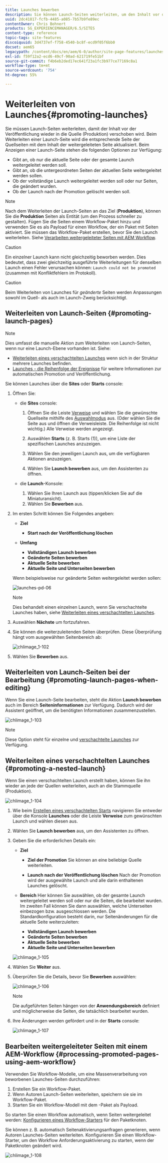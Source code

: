 ```yaml
---
title: Launches bewerben
description: Sie können Launch-Seiten weiterleiten, um den Inhalt vor der Veröffentlichung zurück in die Quelle (Produktion) zu verschieben.
uuid: 2dc41817-fcfb-4485-a085-7b57b9fe89ec
contentOwner: Chris Bohnert
products: SG_EXPERIENCEMANAGER/6.5/SITES
content-type: reference
topic-tags: site-features
discoiquuid: 3d4737ef-f758-4540-bc8f-ecd9f05f6bb0
docset: aem65
legacypath: /content/docs/en/aem/6-0/author/site-page-features/launches
exl-id: f59f12a2-ecd6-49cf-90ad-621719fe51bf
source-git-commit: f4b6eb2ded17ec641f23a1fc3b977ce77169c8a1
workflow-type: tm+mt
source-wordcount: '754'
ht-degree: 55%

---
```


# Weiterleiten von Launches{#promoting-launches}

Sie müssen Launch-Seiten weiterleiten, damit der Inhalt vor der Veröffentlichung wieder in die Quelle (Produktion) verschoben wird. Beim Weiterleiten einer Launch-Seite wird die entsprechende Seite der Quellseiten mit dem Inhalt der weitergeleiteten Seite aktualisiert. Beim Anzeigen einer Launch-Seite stehen die folgenden Optionen zur Verfügung:

* Gibt an, ob nur die aktuelle Seite oder der gesamte Launch weitergeleitet werden soll.
* Gibt an, ob die untergeordneten Seiten der aktuellen Seite weitergeleitet werden sollen.
* Ob der vollständige Launch weitergeleitet werden soll oder nur Seiten, die geändert wurden.
* Ob der Launch nach der Promotion gelöscht werden soll.

>[!NOTE]
>
>Nach dem Weiterleiten der Launch-Seiten an das Ziel (**Produktion**), können Sie die **Produktion** Seiten als Entität (um den Prozess schneller zu gestalten). Fügen Sie die Seiten einem Workflow-Paket hinzu und verwenden Sie es als Payload für einen Workflow, der ein Paket mit Seiten aktiviert. Sie müssen das Workflow-Paket erstellen, bevor Sie den Launch weiterleiten. Siehe [Verarbeiten weitergeleiteter Seiten mit AEM Workflow](#processing-promoted-pages-using-aem-workflow).

>[!CAUTION]
>
>Ein einzelner Launch kann nicht gleichzeitig beworben werden. Dies bedeutet, dass zwei gleichzeitig ausgeführte Weiterleitungen für denselben Launch einen Fehler verursachen können: `Launch could not be promoted` (zusammen mit Konfliktfehlern im Protokoll).

>[!CAUTION]
>
>Beim Weiterleiten von Launches für *geänderte* Seiten werden Anpassungen sowohl im Quell- als auch im Launch-Zweig berücksichtigt.

## Weiterleiten von Launch-Seiten {#promoting-launch-pages}

>[!NOTE]
>
>Dies umfasst die manuelle Aktion zum Weiterleiten von Launch-Seiten, wenn nur eine Launch-Ebene vorhanden ist. Siehe:
>
>* [Weiterleiten eines verschachtelten Launches](#promoting-a-nested-launch) wenn sich in der Struktur mehrere Launches befinden.
>* [Launches - die Reihenfolge der Ereignisse](/help/sites-authoring/launches.md#launches-the-order-of-events) für weitere Informationen zur automatischen Promotion und Veröffentlichung.
>


Sie können Launches über die **Sites** oder **Starts** console:

1. Öffnen Sie:

   * die **Sites** console:

      1. Öffnen Sie die Leiste [Verweise](/help/sites-authoring/author-environment-tools.md#showingpagereferences) und wählen Sie die gewünschte Quellseite mithilfe des [Auswahlmodus](/help/sites-authoring/basic-handling.md) aus. (Oder wählen Sie die Seite aus und öffnen die Verweisleiste. Die Reihenfolge ist nicht wichtig.) Alle Verweise werden angezeigt.

      1. Auswählen **Starts** (z. B. Starts (1)), um eine Liste der spezifischen Launches anzuzeigen.
      1. Wählen Sie den jeweiligen Launch aus, um die verfügbaren Aktionen anzuzeigen.
      1. Wählen Sie **Launch bewerben** aus, um den Assistenten zu öffnen.
   * die **Launch**-Konsole:

      1. Wählen Sie Ihren Launch aus (tippen/klicken Sie auf die Miniaturansicht).
      1. Wählen Sie **Bewerben** aus.


1. Im ersten Schritt können Sie Folgendes angeben:

   * **Ziel**

      * **Start nach der Veröffentlichung löschen**
   * **Umfang**

      * **Vollständigen Launch bewerben**
      * **Geänderte Seiten bewerben**
      * **Aktuelle Seite bewerben**
      * **Aktuelle Seite und Unterseiten bewerben**

   Wenn beispielsweise nur geänderte Seiten weitergeleitet werden sollen:

   ![launches-pd-06](assets/launches-pd-06.png)

   >[!NOTE]
   >
   >Dies behandelt einen einzelnen Launch, wenn Sie verschachtelte Launches haben, siehe [Weiterleiten eines verschachtelten Launches](#promoting-a-nested-launch).

1. Auswählen **Nächste** um fortzufahren.
1. Sie können die weiterzuleitenden Seiten überprüfen. Diese Überprüfung hängt vom ausgewählten Seitenbereich ab:

   ![chlimage_1-102](assets/chlimage_1-102.png)

1. Wählen Sie **Bewerben** aus.

## Weiterleiten von Launch-Seiten bei der Bearbeitung {#promoting-launch-pages-when-editing}

Wenn Sie eine Launch-Seite bearbeiten, steht die Aktion **Launch bewerben** auch im Bereich **Seiteninformationen** zur Verfügung. Dadurch wird der Assistent geöffnet, um die benötigten Informationen zusammenzustellen.

![chlimage_1-103](assets/chlimage_1-103.png)

>[!NOTE]
>
>Diese Option steht für einzelne und [verschachtelte Launches](#promoting-a-nested-launch) zur Verfügung.

## Weiterleiten eines verschachtelten Launches {#promoting-a-nested-launch}

Wenn Sie einen verschachtelten Launch erstellt haben, können Sie ihn wieder an jede der Quellen weiterleiten, auch an die Stammquelle (Produktion).

![chlimage_1-104](assets/chlimage_1-104.png)

1. Wie beim [Erstellen eines verschachtelten Starts](#creatinganestedlaunchlaunchwithinalaunch) navigieren Sie entweder über die Konsole **Launches** oder die Leiste **Verweise** zum gewünschten Launch und wählen diesen aus.
1. Wählen Sie **Launch bewerben** aus, um den Assistenten zu öffnen.

1. Geben Sie die erforderlichen Details ein:

   * **Ziel**

      * **Ziel der Promotion** Sie können an eine beliebige Quelle weiterleiten. 

      * **Launch nach der Veröffentlichung löschen** Nach der Promotion wird der ausgewählte Launch und alle darin enthaltenen Launches gelöscht.
   * **Bereich** Hier können Sie auswählen, ob der gesamte Launch weitergeleitet werden soll oder nur die Seiten, die bearbeitet wurden. Im zweiten Fall können Sie dann auswählen, welche Unterseiten einbezogen bzw. ausgeschlossen werden. Die Standardkonfiguration besteht darin, nur Seitenänderungen für die aktuelle Seite weiterzuleiten:

      * **Vollständigen Launch bewerben**
      * **Geänderte Seiten bewerben**
      * **Aktuelle Seite bewerben**
      * **Aktuelle Seite und Unterseiten bewerben**

   ![chlimage_1-105](assets/chlimage_1-105.png)

1. Wählen Sie **Weiter** aus.
1. Überprüfen Sie die Details, bevor Sie **Bewerben** auswählen:

   ![chlimage_1-106](assets/chlimage_1-106.png)

   >[!NOTE]
   >
   >Die aufgeführten Seiten hängen von der **Anwendungsbereich** definiert und möglicherweise die Seiten, die tatsächlich bearbeitet wurden.

1. Ihre Änderungen werden gefördert und in der **Starts** console:

   ![chlimage_1-107](assets/chlimage_1-107.png)

## Bearbeiten weitergeleiteter Seiten mit einem AEM-Workflow {#processing-promoted-pages-using-aem-workflow}

Verwenden Sie Workflow-Modelle, um eine Massenverarbeitung von beworbenen Launches-Seiten durchzuführen:

1. Erstellen Sie ein Workflow-Paket.
1. Wenn Autoren Launch-Seiten weiterleiten, speichern sie sie im Workflow-Paket.
1. Starten Sie ein Workflow-Modell mit dem -Paket als Payload.

So starten Sie einen Workflow automatisch, wenn Seiten weitergeleitet werden: [Konfigurieren eines Workflow-Starters](/help/sites-administering/workflows-starting.md#workflows-launchers) für den Paketknoten.

Sie können z. B. automatisch Seitenaktivierungsanfragen generieren, wenn Autoren Launches-Seiten weiterleiten. Konfigurieren Sie einen Workflow-Starter, um den Workflow Anforderungsaktivierung zu starten, wenn der Paketknoten geändert wird.

![chlimage_1-108](assets/chlimage_1-108.png)
